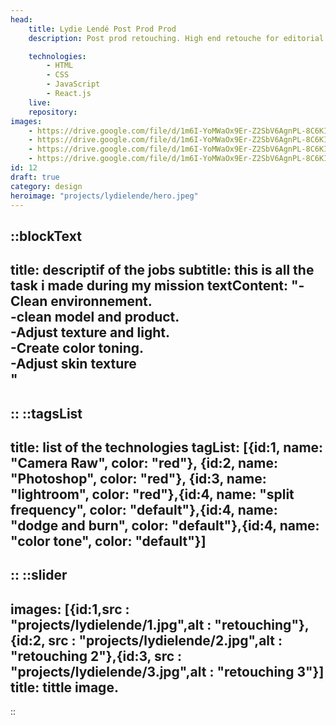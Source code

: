 ```yaml
---
head:
    title: Lydie Lendé Post Prod Prod
    description: Post prod retouching. High end retouche for editorial.

    technologies: 
        - HTML
        - CSS
        - JavaScript
        - React.js
    live: 
    repository: 
images:
    - https://drive.google.com/file/d/1m6I-YoMWaOx9Er-Z2SbV6AgnPL-8C6KI/view?usp=sharing
    - https://drive.google.com/file/d/1m6I-YoMWaOx9Er-Z2SbV6AgnPL-8C6KI/view?usp=sharing
    - https://drive.google.com/file/d/1m6I-YoMWaOx9Er-Z2SbV6AgnPL-8C6KI/view?usp=sharing
    - https://drive.google.com/file/d/1m6I-YoMWaOx9Er-Z2SbV6AgnPL-8C6KI/view?usp=sharing
id: 12
draft: true
category: design
heroimage: "projects/lydielende/hero.jpeg"
---
```

::blockText
---
title: descriptif of the jobs
subtitle: this is all the task i made during my mission
textContent: "-Clean environnement.<br/>
-clean model and product.<br/>
-Adjust texture and light.<br/>
-Create color toning.<br/>
-Adjust skin texture<br/>"
---
::
::tagsList
---
title: list of the technologies
tagList: [{id:1, name: "Camera Raw", color: "red"}, {id:2, name: "Photoshop", color: "red"}, {id:3, name: "lightroom", color: "red"},{id:4, name: "split frequency", color: "default"},{id:4, name: "dodge and burn", color: "default"},{id:4, name: "color tone", color: "default"}]
---
::
::slider
---
images: [{id:1,src : "projects/lydielende/1.jpg",alt : "retouching"},{id:2, src : "projects/lydielende/2.jpg",alt : "retouching 2"},{id:3, src : "projects/lydielende/3.jpg",alt : "retouching 3"}]
title: tittle image.
---
::



